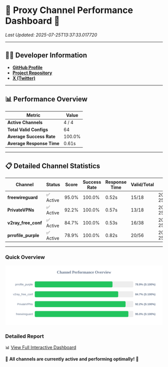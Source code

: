 # 🌟 Proxy Channel Performance Dashboard 🌟

_Last Updated: 2025-07-25T13:37:33.017720_

---

## 👩‍💻 Developer Information

- **[GitHub Profile](https://github.com/4n0nymou3)**  
- **[Project Repository](https://github.com/4n0nymou3/multi-proxy-config-fetcher)**  
- **[X (Twitter)](https://x.com/4n0nymou3)**  

---

## 📊 Performance Overview

| Metric                | Value       |
|-----------------------|-------------|
| **Active Channels**   | 4 / 4       |
| **Total Valid Configs** | 64          |
| **Average Success Rate** | 100.0%      |
| **Average Response Time** | 0.61s       |

---

## 📋 Detailed Channel Statistics

| Channel          | Status     | Score  | Success Rate | Response Time | Valid/Total | Last Success               |
|------------------|------------|--------|--------------|---------------|-------------|----------------------------|
| **freewireguard**  | ✅ Active  | 95.0%  | 100.0% | 0.52s         | 15/18       | 2025-07-25T13:37:33.016082 |
| **PrivateVPNs**  | ✅ Active  | 92.2%  | 100.0% | 0.57s         | 13/18       | 2025-07-25T13:37:32.460950 |
| **v2ray_free_conf**  | ✅ Active  | 84.7%  | 100.0% | 0.53s         | 16/38       | 2025-07-25T13:37:31.854307 |
| **prrofile_purple**  | ✅ Active  | 78.9%  | 100.0% | 0.82s         | 20/56       | 2025-07-25T13:37:31.262157 |

---

### Quick Overview
<div align="center">
  <a href="https://raw.githubusercontent.com/nullluser/NullRepo/refs/heads/main/assets/channel_stats_chart.svg">
    <img src="https://raw.githubusercontent.com/nullluser/NullRepo/refs/heads/main/assets/channel_stats_chart.svg" alt="Source Performance Statistics" width="800">
  </a>
</div>

### Detailed Report
📊 [View Full Interactive Dashboard](https://htmlpreview.github.io/?https://github.com/nullluser/NullRepo/blob/main/assets/performance_report.html)

🎉 **All channels are currently active and performing optimally!** 🎉
